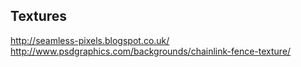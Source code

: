 Textures
--------

http://seamless-pixels.blogspot.co.uk/
http://www.psdgraphics.com/backgrounds/chainlink-fence-texture/
